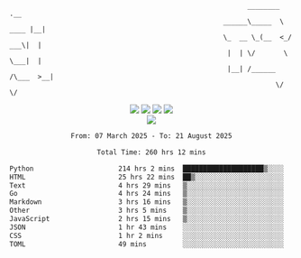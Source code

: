 ```
                                                           ________        .__ 
                                                     ______\_____  \  ____ |__|
                                                     \_  __ \_(__  <_/ ___\|  |
                                                      |  | \/       \  \___|  |
                                                      |__| /______  /\___  >__|
                                                                  \/     \/    
```

<div align="center">
  <img src="https://komarev.com/ghpvc/?username=r3ci&label=Profile%20views&color=000000&style=for-the-badge"/>
  <img src="https://img.shields.io/github/followers/R3CI?color=black&style=for-the-badge&logo=github&label=Follows"/>
  <img src="https://img.shields.io/github/stars/R3CI?color=black&style=for-the-badge&logo=github&label=Stars"/>
 
  <img src="https://github-widgetbox.vercel.app/api/profile?username=R3CI&data=followers,repositories,stars,commits&theme=rgb">
  <br>

  <img src="https://github-widgetbox.vercel.app/api/skills?languages=python,go,json&theme=rgb&includeNames=true">
  <br>
  
</p>

<!--START_SECTION:waka-->

```txt
From: 07 March 2025 - To: 21 August 2025

Total Time: 260 hrs 12 mins

Python                     214 hrs 2 mins  ████████████████████▒░░░░   81.29 %
HTML                       25 hrs 22 mins  ██▒░░░░░░░░░░░░░░░░░░░░░░   09.64 %
Text                       4 hrs 29 mins   ▒░░░░░░░░░░░░░░░░░░░░░░░░   01.71 %
Go                         4 hrs 24 mins   ▒░░░░░░░░░░░░░░░░░░░░░░░░   01.67 %
Markdown                   3 hrs 16 mins   ▒░░░░░░░░░░░░░░░░░░░░░░░░   01.24 %
Other                      3 hrs 5 mins    ▒░░░░░░░░░░░░░░░░░░░░░░░░   01.18 %
JavaScript                 2 hrs 15 mins   ▒░░░░░░░░░░░░░░░░░░░░░░░░   00.86 %
JSON                       1 hr 43 mins    ░░░░░░░░░░░░░░░░░░░░░░░░░   00.66 %
CSS                        1 hr 2 mins     ░░░░░░░░░░░░░░░░░░░░░░░░░   00.40 %
TOML                       49 mins         ░░░░░░░░░░░░░░░░░░░░░░░░░   00.31 %
```

<!--END_SECTION:waka-->
